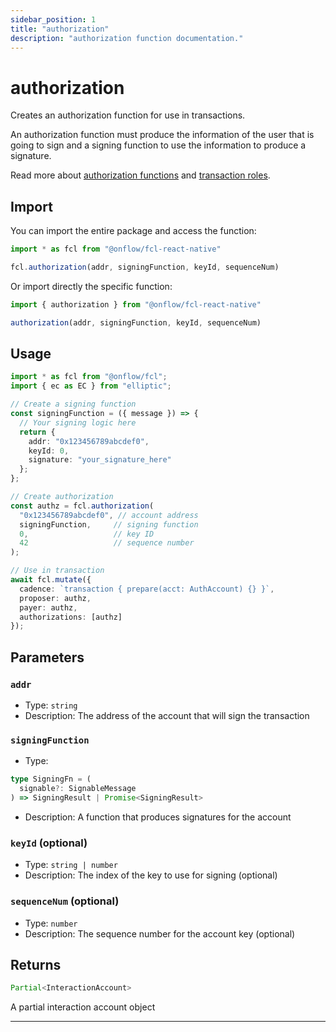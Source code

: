 ```yaml
---
sidebar_position: 1
title: "authorization"
description: "authorization function documentation."
---
```


<!-- THIS DOCUMENT IS AUTO-GENERATED FROM [onflow/fcl-react-native/../sdk/src/build/build-authorizations.ts](https://github.com/onflow/fcl-js/tree/master/packages/fcl-react-native/../sdk/src/build/build-authorizations.ts). DO NOT EDIT MANUALLY -->

# authorization

Creates an authorization function for use in transactions.

An authorization function must produce the information of the user that is going to sign and a signing function to use the information to produce a signature.

Read more about [authorization functions](https://docs.onflow.org/fcl/reference/authorization-function/) and [transaction roles](https://docs.onflow.org/concepts/transaction-signing/).

## Import

You can import the entire package and access the function:

```typescript
import * as fcl from "@onflow/fcl-react-native"

fcl.authorization(addr, signingFunction, keyId, sequenceNum)
```

Or import directly the specific function:

```typescript
import { authorization } from "@onflow/fcl-react-native"

authorization(addr, signingFunction, keyId, sequenceNum)
```

## Usage

```typescript
import * as fcl from "@onflow/fcl";
import { ec as EC } from "elliptic";

// Create a signing function
const signingFunction = ({ message }) => {
  // Your signing logic here
  return {
    addr: "0x123456789abcdef0",
    keyId: 0,
    signature: "your_signature_here"
  };
};

// Create authorization
const authz = fcl.authorization(
  "0x123456789abcdef0", // account address
  signingFunction,     // signing function
  0,                   // key ID
  42                   // sequence number
);

// Use in transaction
await fcl.mutate({
  cadence: `transaction { prepare(acct: AuthAccount) {} }`,
  proposer: authz,
  payer: authz,
  authorizations: [authz]
});
```

## Parameters

### `addr` 


- Type: `string`
- Description: The address of the account that will sign the transaction

### `signingFunction` 


- Type: 
```typescript
type SigningFn = (
  signable?: SignableMessage
) => SigningResult | Promise<SigningResult>
```
- Description: A function that produces signatures for the account

### `keyId` (optional)


- Type: `string | number`
- Description: The index of the key to use for signing (optional)

### `sequenceNum` (optional)


- Type: `number`
- Description: The sequence number for the account key (optional)


## Returns

```typescript
Partial<InteractionAccount>
```


A partial interaction account object

---